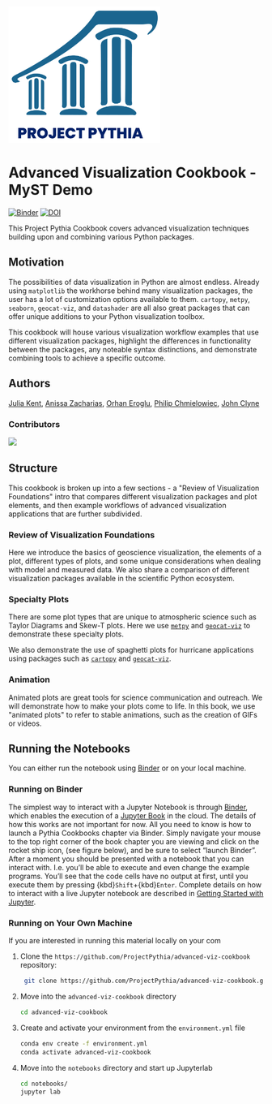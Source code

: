 <img src="thumbnail.png" alt="thumbnail" width="300"/>

# Advanced Visualization Cookbook - MyST Demo

[![Binder](https://binder.projectpythia.org/badge_logo.svg)](https://binder.projectpythia.org/v2/gh/ProjectPythia/advanced-viz-cookbook.git/main?labpath=notebooks)
[![DOI](https://zenodo.org/badge/671205314.svg)](https://zenodo.org/badge/latestdoi/671205314)

This Project Pythia Cookbook covers advanced visualization techniques building upon and combining various Python packages.

## Motivation

The possibilities of data visualization in Python are almost endless. Already using `matplotlib` the workhorse behind many visualization packages, the user has a lot of customization options available to them. `cartopy`, `metpy`, `seaborn`, `geocat-viz`, and `datashader` are all also great packages that can offer unique additions to your Python visualization toolbox.

This cookbook will house various visualization workflow examples that use different visualization packages, highlight the differences in functionality between the packages, any noteable syntax distinctions, and demonstrate combining tools to achieve a specific outcome.

## Authors

[Julia Kent](@jukent), [Anissa Zacharias](@anissa111), [Orhan Eroglu](@erogluorhan), [Philip Chmielowiec](@philipc2), [John Clyne](@clyne)

### Contributors

<a href="https://github.com/ProjectPythia/advanced-viz-cookbook/graphs/contributors">
  <img src="https://contrib.rocks/image?repo=ProjectPythia/advanced-viz-cookbook" />
</a>

## Structure

This cookbook is broken up into a few sections - a "Review of Visualization Foundations" intro that compares different visualization packages and plot elements, and then example workflows of advanced visualization applications that are further subdivided.

### Review of Visualization Foundations

Here we introduce the basics of geoscience visualization, the elements of a plot, different types of plots, and some unique considerations when dealing with model and measured data. We also share a comparison of different visualization packages available in the scientific Python ecosystem.

### Specialty Plots

There are some plot types that are unique to atmospheric science such as Taylor Diagrams and Skew-T plots. Here we use [`metpy`](https://unidata.github.io/MetPy/latest/index.html) and [`geocat-viz`](https://geocat-viz.readthedocs.io/en/latest/) to demonstrate these specialty plots.

We also demonstrate the use of spaghetti plots for hurricane applications using packages such as [`cartopy`](https://scitools.org.uk/cartopy/docs/latest/) and [`geocat-viz`](https://geocat-viz.readthedocs.io/en/latest/).

### Animation

Animated plots are great tools for science communication and outreach. We will demonstrate how to make your plots come to life. In this book, we use "animated plots" to refer to stable animations, such as the creation of GIFs or videos.

## Running the Notebooks

You can either run the notebook using [Binder](https://binder.projectpythia.org/) or on your local machine.

### Running on Binder

The simplest way to interact with a Jupyter Notebook is through
[Binder](https://binder.projectpythia.org/), which enables the execution of a
[Jupyter Book](https://jupyterbook.org) in the cloud. The details of how this works are not
important for now. All you need to know is how to launch a Pythia
Cookbooks chapter via Binder. Simply navigate your mouse to
the top right corner of the book chapter you are viewing and click
on the rocket ship icon, (see figure below), and be sure to select
“launch Binder”. After a moment you should be presented with a
notebook that you can interact with. I.e. you’ll be able to execute
and even change the example programs. You’ll see that the code cells
have no output at first, until you execute them by pressing
{kbd}`Shift`\+{kbd}`Enter`. Complete details on how to interact with
a live Jupyter notebook are described in [Getting Started with
Jupyter](https://foundations.projectpythia.org/foundations/getting-started-jupyter.html).

### Running on Your Own Machine

If you are interested in running this material locally on your com

1. Clone the `https://github.com/ProjectPythia/advanced-viz-cookbook` repository:

   ```bash
    git clone https://github.com/ProjectPythia/advanced-viz-cookbook.git
   ```

1. Move into the `advanced-viz-cookbook` directory
   ```bash
   cd advanced-viz-cookbook
   ```
1. Create and activate your [](xref:foundations#term-conda) environment from the `environment.yml` file
   ```bash
   conda env create -f environment.yml
   conda activate advanced-viz-cookbook
   ```
1. Move into the `notebooks` directory and start up Jupyterlab
   ```bash
   cd notebooks/
   jupyter lab
   ```

